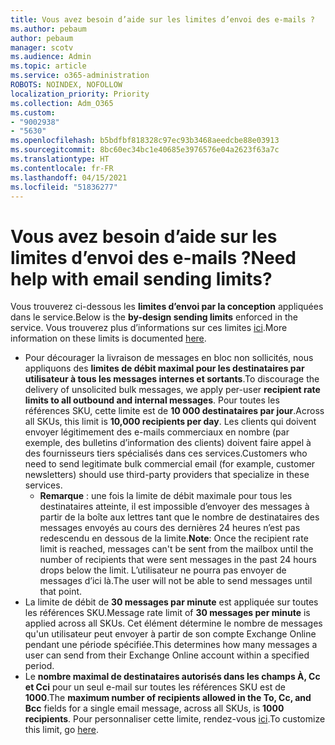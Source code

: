 ```yaml
---
title: Vous avez besoin d’aide sur les limites d’envoi des e-mails ?
ms.author: pebaum
author: pebaum
manager: scotv
ms.audience: Admin
ms.topic: article
ms.service: o365-administration
ROBOTS: NOINDEX, NOFOLLOW
localization_priority: Priority
ms.collection: Adm_O365
ms.custom:
- "9002938"
- "5630"
ms.openlocfilehash: b5bdfbf818328c97ec93b3468aeedcbe88e03913
ms.sourcegitcommit: 8bc60ec34bc1e40685e3976576e04a2623f63a7c
ms.translationtype: HT
ms.contentlocale: fr-FR
ms.lasthandoff: 04/15/2021
ms.locfileid: "51836277"
---
```

# <a name="need-help-with-email-sending-limits"></a><span data-ttu-id="3d474-102">Vous avez besoin d’aide sur les limites d’envoi des e-mails ?</span><span class="sxs-lookup"><span data-stu-id="3d474-102">Need help with email sending limits?</span></span>

<span data-ttu-id="3d474-103">Vous trouverez ci-dessous les **limites d’envoi par la conception** appliquées dans le service.</span><span class="sxs-lookup"><span data-stu-id="3d474-103">Below is the **by-design sending limits** enforced in the service.</span></span> <span data-ttu-id="3d474-104">Vous trouverez plus d’informations sur ces limites [ici](https://docs.microsoft.com/office365/servicedescriptions/exchange-online-service-description/exchange-online-limits#receiving-and-sending-limits).</span><span class="sxs-lookup"><span data-stu-id="3d474-104">More information on these limits is documented [here](https://docs.microsoft.com/office365/servicedescriptions/exchange-online-service-description/exchange-online-limits#receiving-and-sending-limits).</span></span>

- <span data-ttu-id="3d474-105">Pour décourager la livraison de messages en bloc non sollicités, nous appliquons des **limites de débit maximal pour les destinataires par utilisateur à tous les messages internes et sortants**.</span><span class="sxs-lookup"><span data-stu-id="3d474-105">To discourage the delivery of unsolicited bulk messages, we apply per-user **recipient rate limits to all outbound and internal messages**.</span></span> <span data-ttu-id="3d474-106">Pour toutes les références SKU, cette limite est de **10 000 destinataires par jour**.</span><span class="sxs-lookup"><span data-stu-id="3d474-106">Across all SKUs, this limit is **10,000 recipients per day**.</span></span>  <span data-ttu-id="3d474-107">Les clients qui doivent envoyer légitimement des e-mails commerciaux en nombre (par exemple, des bulletins d’information des clients) doivent faire appel à des fournisseurs tiers spécialisés dans ces services.</span><span class="sxs-lookup"><span data-stu-id="3d474-107">Customers who need to send legitimate bulk commercial email (for example, customer newsletters) should use third-party providers that specialize in these services.</span></span>
    - <span data-ttu-id="3d474-108">**Remarque** : une fois la limite de débit maximale pour tous les destinataires atteinte, il est impossible d’envoyer des messages à partir de la boîte aux lettres tant que le nombre de destinataires des messages envoyés au cours des dernières 24 heures n’est pas redescendu en dessous de la limite.</span><span class="sxs-lookup"><span data-stu-id="3d474-108">**Note**: Once the recipient rate limit is reached, messages can't be sent from the mailbox until the number of recipients that were sent messages in the past 24 hours drops below the limit.</span></span> <span data-ttu-id="3d474-109">L’utilisateur ne pourra pas envoyer de messages d’ici là.</span><span class="sxs-lookup"><span data-stu-id="3d474-109">The user will not be able to send messages until that point.</span></span>
- <span data-ttu-id="3d474-110">La limite de débit de **30 messages par minute** est appliquée sur toutes les références SKU.</span><span class="sxs-lookup"><span data-stu-id="3d474-110">Message rate limit of **30 messages per minute** is applied across all SKUs.</span></span> <span data-ttu-id="3d474-111">Cet élément détermine le nombre de messages qu'un utilisateur peut envoyer à partir de son compte Exchange Online pendant une période spécifiée.</span><span class="sxs-lookup"><span data-stu-id="3d474-111">This determines how many messages a user can send from their Exchange Online account within a specified period.</span></span>
- <span data-ttu-id="3d474-112">Le **nombre maximal de destinataires autorisés dans les champs À, Cc et Cci** pour un seul e-mail sur toutes les références SKU est de **1000**.</span><span class="sxs-lookup"><span data-stu-id="3d474-112">The **maximum number of recipients allowed in the To, Cc, and Bcc** fields for a single email message, across all SKUs, is **1000 recipients**.</span></span> <span data-ttu-id="3d474-113">Pour personnaliser cette limite, rendez-vous [ici](https://techcommunity.microsoft.com/t5/exchange-team-blog/customizable-recipient-limits-in-office-365/ba-p/1183228).</span><span class="sxs-lookup"><span data-stu-id="3d474-113">To customize this limit, go [here](https://techcommunity.microsoft.com/t5/exchange-team-blog/customizable-recipient-limits-in-office-365/ba-p/1183228).</span></span>
